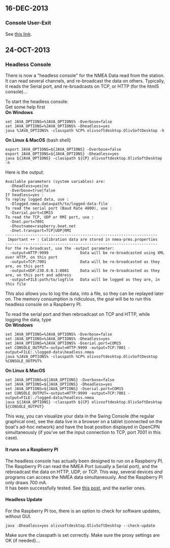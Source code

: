 ## 16-DEC-2013 ##
### Console User-Exit ###
See [this link](http://donpedrodalfaroubeira.blogspot.com/2013/12/introducing-console-user-exits.html).
## 24-OCT-2013 ##
### Headless Console ###
There is now a "headless console" for the NMEA Data read from the station.
It can read several channels, and re-broadcast the data on others.
Typically, it reads the Serial port, and re-broadcasts on TCP, or HTTP (for the html5 console)...

To start the headless console:
<br />
Get some help first
<br />
**On Windows**
```
set JAVA_OPTIONS=%JAVA_OPTIONS% -Dverbose=false
set JAVA_OPTIONS=%JAVA_OPTIONS% -Dheadless=yes
java %JAVA_OPTIONS% -classpath %CP% olivsoftdesktop.OlivSoftDesktop -h
```
**On Linux & MacOS** (bash shell)
```
export JAVA_OPTIONS=${JAVA_OPTIONS} -Dverbose=false
export JAVA_OPTIONS=${JAVA_OPTIONS} -Dheadless=yes
java ${JAVA_OPTIONS} -classpath ${CP} olivsoftdesktop.OlivSoftDesktop -h
```
Here is the output:
```
Available parameters (system variables) are:
  -Dheadless=yes|no
  -Dverbose=true|false
If headless=yes :
To replay logged data, use :
  -Dlogged.nmea.data=path/to/logged-data-file
To read the serial port (Baud Rate 4800), use :
  -Dserial.port=COM15
To read the TCP, UDP or RMI port, use :
  -Dnet.port=7001
  -Dhostname=raspberry.boat.net
  -Dnet.transport=TCP|UDP|RMI
-------------------------------------------------------------------
 Important ++ : Calibration data are stored in nmea-prms.properties
-------------------------------------------------------------------
For the re-broadcast, use the -output parameter:
  -output=HTTP:9999              Data will be re-broadcasted using XML over HTTP, on this port
  -output=TCP:7001               Data will be re-broadcasted as they are, on this port
  -output=UDP:230.0.0.1:8001     Data will be re-broadcasted as they are, on this port and address
  -output=FILE:path/to/logfile   Data will be logged as they are, in this file
```
This also allows you to log the data, into a file, so they can be replayed later on.
The memory consumption is ridiculous, the goal will be to run this headless console on a Raspberry PI.

To read the serial port and then rebroadcast on TCP and HTTP, while logging the data, type
<br />
**On Windows**
```
set JAVA_OPTIONS=%JAVA_OPTIONS% -Dverbose=false
set JAVA_OPTIONS=%JAVA_OPTIONS% -Dheadless=yes
set JAVA_OPTIONS=%JAVA_OPTIONS% -Dserial.port=COM15
set CONSOLE_OUTPUT=-output=HTTP:9999 -output=TCP:7001 -output=FILE:.\logged-data\headless.nmea
java %JAVA_OPTIONS% -classpath %CP% olivsoftdesktop.OlivSoftDesktop %CONSOLE_OUTPUT%
```
**On Linux & MacOS**
```
set JAVA_OPTIONS=${JAVA_OPTIONS} -Dverbose=false
set JAVA_OPTIONS=${JAVA_OPTIONS} -Dheadless=yes
set JAVA_OPTIONS=${JAVA_OPTIONS} -Dserial.port=COM15
set CONSOLE_OUTPUT=-output=HTTP:9999 -output=TCP:7001 -output=FILE:./logged-data/headless.nmea
java ${JAVA_OPTIONS} -classpath ${CP} olivsoftdesktop.OlivSoftDesktop ${CONSOLE_OUTPUT}
```
This way, you can visualize your data in the Swing Console (the regular graphical one), see the data live in a browser on a tablet (connected on the boat's ad-hoc network) and have the boat position displayed in OpenCPN simultaneously (if you've set the input connection to TCP, port 7001 in this case).
<br />

#### It runs on a Raspberry PI ####
The headless console has actually been designed to run on a Raspberry PI. The Raspberry PI can read the NMEA Port (usually a Serial port), and the rebroadcast the data on HTTP, UDP, or TCP. This way, several devices _and_ programs can access the NMEA data simultaneously. And the Raspberry PI only draws 700 mA.
<br />
It has been successfully tested. See [this post](http://donpedrodalfaroubeira.blogspot.com/2013/11/multiple-access-for-real.html), and the earlier ones.

#### Headless Update ####
For the Raspberry PI too, there is an option to check for software updates, without GUI.
```
java -Dheadless=yes olivsoftdesktop.OlivSoftDesktop --check-update
```
Make sure the classpath is set correctly.
Make sure the proxy settings are OK (if needed)...